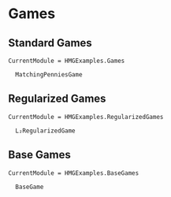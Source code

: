 # Games


## Standard Games

```@meta
CurrentModule = HMGExamples.Games
```

```@docs; canonical=false
  MatchingPenniesGame
```


## Regularized Games

```@meta
CurrentModule = HMGExamples.RegularizedGames
```

```@docs; canonical=false
  L₂RegularizedGame
```


## Base Games

```@meta
CurrentModule = HMGExamples.BaseGames
```

```@docs; canonical=false
  BaseGame
```